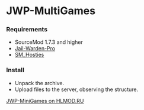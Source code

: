 # JWP-MultiGames

### Requirements
- SourceMod 1.7.3 and higher
- [Jail-Warden-Pro](https://github.com/TiBarification/Jail-Warden-Pro)
- [SM_Hosties](https://github.com/dataviruset/sm-hosties)

### Install
- Unpack the archive.
- Upload files to the server, observing the structure.

[JWP-MiniGames on HLMOD.RU](https://hlmod.ru/resources/jwp-minigames.972/)
